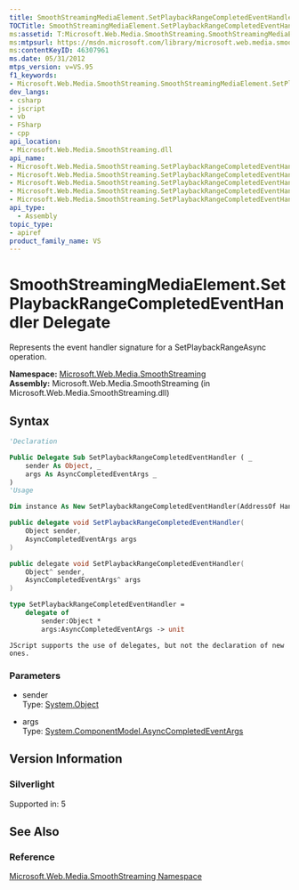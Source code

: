 ```yaml
---
title: SmoothStreamingMediaElement.SetPlaybackRangeCompletedEventHandler Delegate (Microsoft.Web.Media.SmoothStreaming)
TOCTitle: SmoothStreamingMediaElement.SetPlaybackRangeCompletedEventHandler Delegate
ms:assetid: T:Microsoft.Web.Media.SmoothStreaming.SmoothStreamingMediaElement.SetPlaybackRangeCompletedEventHandler
ms:mtpsurl: https://msdn.microsoft.com/library/microsoft.web.media.smoothstreaming.smoothstreamingmediaelement.setplaybackrangecompletedeventhandler(v=VS.95)
ms:contentKeyID: 46307961
ms.date: 05/31/2012
mtps_version: v=VS.95
f1_keywords:
- Microsoft.Web.Media.SmoothStreaming.SmoothStreamingMediaElement.SetPlaybackRangeCompletedEventHandler
dev_langs:
- csharp
- jscript
- vb
- FSharp
- cpp
api_location:
- Microsoft.Web.Media.SmoothStreaming.dll
api_name:
- Microsoft.Web.Media.SmoothStreaming.SetPlaybackRangeCompletedEventHandler
- Microsoft.Web.Media.SmoothStreaming.SetPlaybackRangeCompletedEventHandler..ctor
- Microsoft.Web.Media.SmoothStreaming.SetPlaybackRangeCompletedEventHandler.BeginInvoke
- Microsoft.Web.Media.SmoothStreaming.SetPlaybackRangeCompletedEventHandler.Invoke
- Microsoft.Web.Media.SmoothStreaming.SetPlaybackRangeCompletedEventHandler.EndInvoke
api_type:
  - Assembly
topic_type:
- apiref
product_family_name: VS
---
```


# SmoothStreamingMediaElement.SetPlaybackRangeCompletedEventHandler Delegate

Represents the event handler signature for a SetPlaybackRangeAsync operation.

**Namespace:**  [Microsoft.Web.Media.SmoothStreaming](microsoft-web-media-smoothstreaming-namespace_1.md)  
**Assembly:**  Microsoft.Web.Media.SmoothStreaming (in Microsoft.Web.Media.SmoothStreaming.dll)

## Syntax

```vb
'Declaration

Public Delegate Sub SetPlaybackRangeCompletedEventHandler ( _
    sender As Object, _
    args As AsyncCompletedEventArgs _
)
'Usage

Dim instance As New SetPlaybackRangeCompletedEventHandler(AddressOf HandlerMethod)
```

```csharp
public delegate void SetPlaybackRangeCompletedEventHandler(
    Object sender,
    AsyncCompletedEventArgs args
)
```

```cpp
public delegate void SetPlaybackRangeCompletedEventHandler(
    Object^ sender, 
    AsyncCompletedEventArgs^ args
)
```

``` fsharp
type SetPlaybackRangeCompletedEventHandler = 
    delegate of 
        sender:Object * 
        args:AsyncCompletedEventArgs -> unit
```

```jscript
JScript supports the use of delegates, but not the declaration of new ones.
```

### Parameters

  - sender  
    Type: [System.Object](https://msdn.microsoft.com/library/e5kfa45b\(v=vs.95\))  

<!-- end list -->

  - args  
    Type: [System.ComponentModel.AsyncCompletedEventArgs](https://msdn.microsoft.com/library/2tde67e9\(v=vs.95\))  

## Version Information

### Silverlight

Supported in: 5  

## See Also

### Reference

[Microsoft.Web.Media.SmoothStreaming Namespace](microsoft-web-media-smoothstreaming-namespace_1.md)

